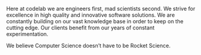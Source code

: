 Here at codelab we are engineers first, mad scientists second.
We strive for excellence in high quality and innovative software solutions.
We are constantly building on our vast knowledge base in order to keep on the cutting edge.
Our clients benefit from our years of constant experimentation.

We believe Computer Science doesn’t have to be Rocket Science.

<!--
Let us launch you into the Cloud, let us take the Helm to help you navigate through implementing containerised 
microservices with the Kubernetes engine driving your Business to the next level.
-->